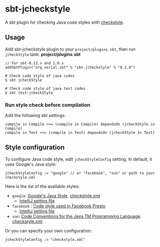 # sbt-jcheckstyle
A sbt plugin for checking Java code styles with [checkstyle](http://checkstyle.sourceforge.net/).

## Usage

Add sbt-jcheckstyle plugin to your `project/plugins.sbt`, then run `jcheckStyle` task:
**project/plugins.sbt**
```
// For sbt-0.13.x and 1.0.x
addSbtPlugin("org.xerial.sbt" % "sbt-jcheckstyle" % "0.2.0")
```

```
# Check code style of java codes
$ sbt jcheckStyle

# Check code style of java test codes
$ sbt test:jcheckStyle
```

### Run style check before compilation

Add the following sbt settings:
```
compile in Compile <<= (compile in Compile) dependsOn (jcheckStyle in Compile)
compile in Test <<= (compile in Test) dependsOn (jcheckStyle in Test)
```

## Style configuration

To configure Java code style, edit `jcheckStyleConfig` setting. In default, it uses Google's Java style:

```
jcheckStyleConfig := "google" // or "facebook", "sun" or path to your checkstyle.xml
```

Here is the list of the available styles:

* `google`:  [Google's Java Style](https://google.github.io/styleguide/javaguide.html). [checkstyle.xml](https://github.com/checkstyle/checkstyle/blob/master/src/main/resources/google_checks.xml)
  * [IntelliJ setting file](https://github.com/google/styleguide/blob/gh-pages/intellij-java-google-style.xml)
* `facebook` : [Code style used in Facebook Presto](https://github.com/facebook/presto/blob/master/src/checkstyle/checks.xml)
  * [IntelliJ setting file](https://raw.githubusercontent.com/airlift/codestyle/master/IntelliJIdea13/Airlift.xml)
* `sun`: [Code Conventions for the Java TM Programming Language](http://www.oracle.com/technetwork/java/codeconvtoc-136057.html).
[checkstyle.xml](https://github.com/checkstyle/checkstyle/blob/master/src/main/resources/sun_checks.xml)

Or you can specify your own configuration:
```
jcheckStyleConfig := "checkstyle.xml"
```

